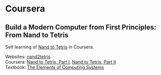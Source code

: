# Coursera
## Build a Modern Computer from First Principles: From Nand to Tetris

Self learning of [Nand to Tetris][n2t] in Coursera.

Websites: [nand2tetris][n2t]     
Coursera: [Nand to Tetris, Part I][part1], [Nand to Tetris, Part II][part2]     
Textbook: [The Elements of Computing Systems][book]       

[n2t]: https://www.nand2tetris.org/
[book]: https://www.nand2tetris.org/book
[part1]: https://www.coursera.org/learn/build-a-computer
[part2]: https://www.coursera.org/learn/nand2tetris2
